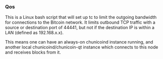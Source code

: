 ### Qos ###

This is a Linux bash script that will set up tc to limit the outgoing bandwidth for connections to the Bitcoin network. It limits outbound TCP traffic with a source or destination port of 44441, but not if the destination IP is within a LAN (defined as 192.168.x.x).

This means one can have an always-on chunicoind instance running, and another local chunicoind/chunicoin-qt instance which connects to this node and receives blocks from it.
